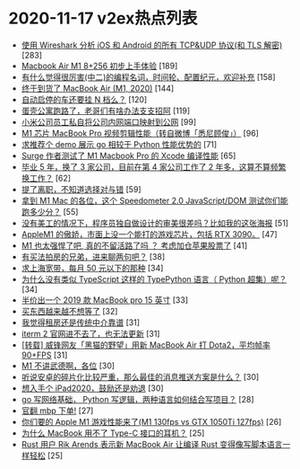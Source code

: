 # 2020-11-17 v2ex热点列表

+ [使用 Wireshark 分析 iOS 和 Android 的所有 TCP&UDP 协议(和 TLS 解密)](https://www.v2ex.com/t/726090#reply283) [283]
+ [Macbook Air M1 8+256 初步上手体验](https://www.v2ex.com/t/726163#reply189) [189]
+ [有什么觉得很厉害(中二)的编程名词，时间轮、配置纪元，欢迎补充](https://www.v2ex.com/t/726041#reply158) [158]
+ [终于到货了 MacBook Air (M1, 2020)](https://www.v2ex.com/t/726151#reply144) [144]
+ [自动启停的车还要挂 N 档么？](https://www.v2ex.com/t/726017#reply120) [120]
+ [蛋壳公寓跑路了，老哥们有啥办法支支招阿](https://www.v2ex.com/t/726020#reply119) [119]
+ [小米公司员工私自将公司内网端口映射到公网](https://www.v2ex.com/t/726197#reply99) [99]
+ [M1 芯片 MacBook Pro 视频剪辑性能（转自微博「悉尼顾俊」）](https://www.v2ex.com/t/726031#reply96) [96]
+ [求推荐个 demo 展示 go 相较于 Python 性能优势的](https://www.v2ex.com/t/726024#reply71) [71]
+ [Surge 作者测试了 M1 Macbook Pro 的 Xcode 编译性能](https://www.v2ex.com/t/726221#reply65) [65]
+ [毕业 5 年，换了 3 家公司，目前在第 4 家公司工作了 2 年多，这算不算频繁换工作？](https://www.v2ex.com/t/726025#reply62) [62]
+ [提了离职，不知道选择对与错](https://www.v2ex.com/t/726008#reply59) [59]
+ [拿到 M1 Mac 的各位，这个 Speedometer 2.0 JavaScript/DOM 测试你们能跑多少分？](https://www.v2ex.com/t/726276#reply55) [55]
+ [没有美工的情况下，程序员独自做设计的审美很差吗？比如我的这张海报](https://www.v2ex.com/t/726241#reply51) [51]
+ [AppleM1 的傲娇，市面上没一个能打的游戏芯片，包括 RTX 3090。](https://www.v2ex.com/t/726332#reply47) [47]
+ [M1 也太强悍了吧, 真的不留活路了吗 ？ 考虑加仓苹果股票了](https://www.v2ex.com/t/726196#reply41) [41]
+ [有买法拍房的兄弟，进来聊两句吧？](https://www.v2ex.com/t/726016#reply38) [38]
+ [求上海宽带，每月 50 元以下的那种](https://www.v2ex.com/t/726039#reply34) [34]
+ [为什么没有类似 TypeScript 这样的 TypePython 语言（ Python 超集）呢？](https://www.v2ex.com/t/726126#reply34) [34]
+ [半价出一个 2019 款 MacBook pro 15 英寸](https://www.v2ex.com/t/726086#reply33) [33]
+ [买东西越来越不想等了](https://www.v2ex.com/t/726014#reply32) [32]
+ [我觉得租房还是传统中介靠谱](https://www.v2ex.com/t/726073#reply31) [31]
+ [iterm 2 官网进不去了，也无法更新](https://www.v2ex.com/t/726089#reply31) [31]
+ [[转载] 威锋网友「黑猫的野望」用新 MacBook Air 打 Dota2，平均帧率 90+FPS](https://www.v2ex.com/t/726267#reply31) [31]
+ [M1 不讲武德啊，各位](https://www.v2ex.com/t/726070#reply30) [30]
+ [听说安卓的碎片化比较严重，那么最佳的消息推送方案是什么？](https://www.v2ex.com/t/726180#reply30) [30]
+ [想入手个 iPad2020，鼓励还是劝退](https://www.v2ex.com/t/726256#reply30) [30]
+ [go 写网络基础， Python 写逻辑，两种语言如何结合写项目？](https://www.v2ex.com/t/726176#reply28) [28]
+ [官翻 mbp 下单!](https://www.v2ex.com/t/726303#reply27) [27]
+ [你们要的 Apple M1 游戏性能来了(M1 130fps vs GTX 1050Ti 127fps)](https://www.v2ex.com/t/726233#reply26) [26]
+ [为什么 MacBook 用不了 Type-C 接口的耳机？](https://www.v2ex.com/t/726148#reply25) [25]
+ [Rust 用户 Rik Arends 表示新 MacBook Air 让编译 Rust 变得像写脚本语言一样轻松](https://www.v2ex.com/t/726243#reply25) [25]
